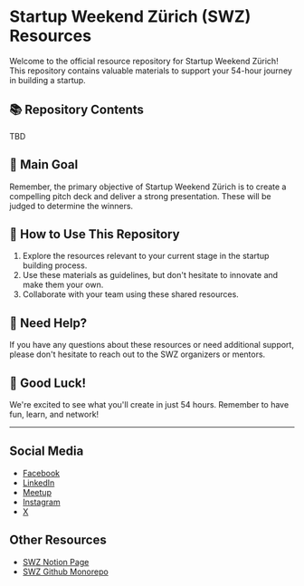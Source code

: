 # Startup Weekend Zürich (SWZ) Resources

Welcome to the official resource repository for Startup Weekend Zürich! This repository contains valuable materials to
support your 54-hour journey in building a startup.

## 📚 Repository Contents

TBD

## 🎯 Main Goal

Remember, the primary objective of Startup Weekend Zürich is to create a compelling pitch deck and deliver a strong
presentation. These will be judged to determine the winners.

## 🚀 How to Use This Repository

1. Explore the resources relevant to your current stage in the startup building process.
2. Use these materials as guidelines, but don't hesitate to innovate and make them your own.
3. Collaborate with your team using these shared resources.

## 📢 Need Help?

If you have any questions about these resources or need additional support, please don't hesitate to reach out to the
SWZ organizers or mentors.

## 🌟 Good Luck!

We're excited to see what you'll create in just 54 hours. Remember to have fun, learn, and network!

---

## Social Media

- [Facebook](https://www.facebook.com/SUWZurich/)
- [LinkedIn](https://www.linkedin.com/company/startup-weekend-zurich/)
- [Meetup](https://www.meetup.com/startup-weekend-zurich/)
- [Instagram](https://www.instagram.com/startupweekendzh/)
- [X](https://x.com/SWZurich)

## Other Resources

- [SWZ Notion Page](https://prism-bunny-144.notion.site/Startup-Weekend-Z-rich-125cc6b3b6c38066aa4cec2f5736e109)
- [SWZ Github Monorepo](https://github.com/Startup-Weekend-Zurich/monorepo)
